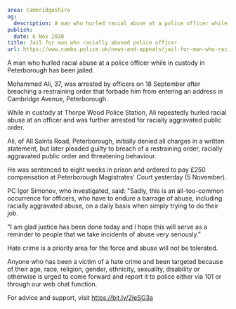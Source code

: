 ```yaml
area: Cambridgeshire
og:
  description: A man who hurled racial abuse at a police officer while in custody in Peterborough has been jailed.
publish:
  date: 6 Nov 2020
title: Jail for man who racially abused police officer
url: https://www.cambs.police.uk/news-and-appeals/jail-for-man-who-racially-abused-police-officer-2020
```

A man who hurled racial abuse at a police officer while in custody in Peterborough has been jailed.

Mohammed Ali, 37, was arrested by officers on 18 September after breaching a restraining order that forbade him from entering an address in Cambridge Avenue, Peterborough.

While in custody at Thorpe Wood Police Station, Ali repeatedly hurled racial abuse at an officer and was further arrested for racially aggravated public order.

Ali, of All Saints Road, Peterborough, initially denied all charges in a written statement, but later pleaded guilty to breach of a restraining order, racially aggravated public order and threatening behaviour.

He was sentenced to eight weeks in prison and ordered to pay £250 compensation at Peterborough Magistrates' Court yesterday (5 November).

PC Igor Simonov, who investigated, said: "Sadly, this is an all-too-common occurrence for officers, who have to endure a barrage of abuse, including racially aggravated abuse, on a daily basis when simply trying to do their job.

"I am glad justice has been done today and I hope this will serve as a reminder to people that we take incidents of abuse very seriously."

Hate crime is a priority area for the force and abuse will not be tolerated.

Anyone who has been a victim of a hate crime and been targeted because of their age, race, religion, gender, ethnicity, sexuality, disability or otherwise is urged to come forward and report it to police either via 101 or through our web chat function.

For advice and support, visit https://bit.ly/2IeSG3a

